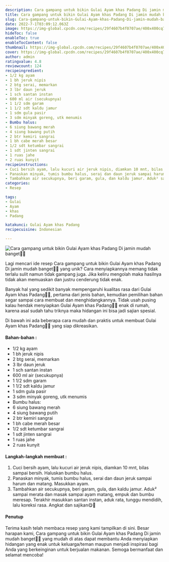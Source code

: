 ```yaml
---
description: Cara gampang untuk bikin Gulai Ayam khas Padang Di jamin mudah banget"
title: Cara gampang untuk bikin Gulai Ayam khas Padang Di jamin mudah banget
slug: Cara-gampang-untuk-bikin-Gulai-Ayam-khas-Padang-Di-jamin-mudah-banget
date: 2022-7-1T03:09:12.063Z
image: https://img-global.cpcdn.com/recipes/29f4607b4f0707ae/400x400cq70/photo.jpg
hideToc: false
enableToc: true
enableTocContent: false
thumbnail: https://img-global.cpcdn.com/recipes/29f4607b4f0707ae/400x400cq70/photo.jpg
cover: https://img-global.cpcdn.com/recipes/29f4607b4f0707ae/400x400cq70/photo.jpg
author: admin
ratingvalue: 4.8
reviewcount: 124
recipeingredient:
- 1/2 kg ayam
- 1 bh jeruk nipis
- 2 btg serai, memarkan
- 3 lbr daun jeruk
- 1 sch santan instan
- 600 ml air (secukupnya)
- 1 1/2 sdm garam
- 1 1/2 sdt kaldu jamur
- 1 sdm gula pasir
- 3 sdm minyak goreng, utk menumis
- Bumbu halus:
- 6 siung bawang merah
- 4 siung bawang putih
- 2 btr kemiri sangrai
- 1 bh cabe merah besar
- 1/2 sdt ketumbar sangrai
- 1 sdt jinten sangrai
- 1 ruas jahe
- 2 ruas kunyit
recipeinstructions:
- Cuci bersih ayam, lalu kucuri air jeruk nipis, diamkan 10 mnt, bilas sampai bersih. Haluskan bumbu halus.
- Panaskan minyak, tumis bumbu halus, serai dan daun jeruk sampai harum dan matang. Masukkan ayam.
- Tambahkan air secukupnya, beri garam, gula, dan kaldu jamur. Aduk² sampai merata dan masak sampai ayam matang, empuk dan bumbu meresap. Terakhir masukkan santan instan, aduk rata, tunggu mendidih, lalu koreksi rasa. Angkat dan sajikan😋🥰
categories:
- Resep

tags:
- Gulai
- Ayam
- khas
- Padang

katakunci: Gulai Ayam khas Padang
recipecuisine: Indonesian

---
```


![Cara gampang untuk bikin Gulai Ayam khas Padang Di jamin mudah banget👩‍🍳](https://img-global.cpcdn.com/recipes/29f4607b4f0707ae/400x400cq70/photo.jpg)

Lagi mencari ide resep Cara gampang untuk bikin Gulai Ayam khas Padang Di jamin mudah banget👩‍🍳 yang unik? Cara menyiapkannya memang tidak terlalu sulit namun tidak gampang juga. Jika keliru mengolah maka hasilnya tidak akan memuaskan dan justru cenderung tidak enak.

Banyak hal yang sedikit banyak mempengaruhi kualitas rasa dari Gulai Ayam khas Padang👩‍🍳, pertama dari jenis bahan, kemudian pemilihan bahan segar sampai cara membuat dan menghidangkannya. Tidak usah pusing kalau hendak menyiapkan Gulai Ayam khas Padang👩‍🍳 enak di rumah, karena asal sudah tahu triknya maka hidangan ini bisa jadi sajian spesial.

Di bawah ini ada beberapa cara mudah dan praktis untuk membuat Gulai Ayam khas Padang👩‍🍳 yang siap dikreasikan.

<!--inarticleads1-->

#### Bahan-bahan :

- 1/2 kg ayam
- 1 bh jeruk nipis
- 2 btg serai, memarkan
- 3 lbr daun jeruk
- 1 sch santan instan
- 600 ml air (secukupnya)
- 1 1/2 sdm garam
- 1 1/2 sdt kaldu jamur
- 1 sdm gula pasir
- 3 sdm minyak goreng, utk menumis
- Bumbu halus:
- 6 siung bawang merah
- 4 siung bawang putih
- 2 btr kemiri sangrai
- 1 bh cabe merah besar
- 1/2 sdt ketumbar sangrai
- 1 sdt jinten sangrai
- 1 ruas jahe
- 2 ruas kunyit

<!--inarticleads2-->

#### Langkah-langkah membuat :

1. Cuci bersih ayam, lalu kucuri air jeruk nipis, diamkan 10 mnt, bilas sampai bersih. Haluskan bumbu halus.
1. Panaskan minyak, tumis bumbu halus, serai dan daun jeruk sampai harum dan matang. Masukkan ayam.
1. Tambahkan air secukupnya, beri garam, gula, dan kaldu jamur. Aduk² sampai merata dan masak sampai ayam matang, empuk dan bumbu meresap. Terakhir masukkan santan instan, aduk rata, tunggu mendidih, lalu koreksi rasa. Angkat dan sajikan😋🥰

#### Penutup

Terima kasih telah membaca resep yang kami tampilkan di sini. Besar harapan kami, Cara gampang untuk bikin Gulai Ayam khas Padang Di jamin mudah banget👩‍🍳 yang mudah di atas dapat membantu Anda menyiapkan hidangan yang enak untuk keluarga/teman maupun menjadi inspirasi bagi Anda yang berkeinginan untuk berjualan makanan. Semoga bermanfaat dan selamat mencoba!